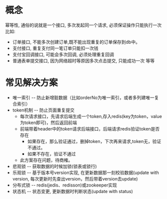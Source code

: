 # 概念
幂等性, 通俗的说就是一个接口, 多次发起同一个请求, 必须保证操作只能执行一次
比如:

- 订单接口, 不能多次创建订单,既不能出现重复的订单保存到db中。
- 支付接口, 重复支付同一笔订单只能扣一次钱
- 支付宝回调接口, 可能会多次回调, 必须处理重复回调
- 普通表单提交接口, 因为网络超时等原因多次点击提交, 只能成功一次
等等
# 常见解决方案
- 唯一索引 -- 防止新增脏数据（比如orderNo为唯一索引，或者多列建唯一复合索引）
- token机制 -- 防止页面重复提交
    - 每次请求接口，先请求后端生成一个token,存入redis(key为token，value为token即可)，然后返回前端
    - 前端带着header中的token请求后端接口，后端请求redis验证token是否存在
        - 如果存在，那么验证通过，删掉token，下次再来请求,token无，验证不通过。
        - 如果不存在，验证不通过
    - 此方案存在问题，待商榷。
- 悲观锁 -- 获取数据的时候加锁(锁表或锁行)
- 乐观锁 -- 基于版本号version实现, 在更新数据那一刻校验数据(update with version, 每次更新时先查出version，然后带着version去update)
- 分布式锁 -- redis(jedis、redisson)或zookeeper实现
- 状态机 -- 状态变更, 更新数据时判断状态(update with status)